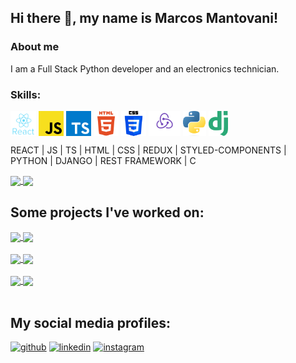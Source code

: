 ## Hi there 👋, my name is Marcos Mantovani!
### About me
I am a Full Stack Python developer and an electronics technician.

### Skills:

<img height=40 align="center" src="https://github.com/MarcosMantovani/MarcosMantovani/blob/main/icons/react.png" /> <img height=40 align="center" src="https://github.com/MarcosMantovani/MarcosMantovani/blob/main/icons/js.png" /> <img height=40 align="center" src="https://github.com/MarcosMantovani/MarcosMantovani/blob/main/icons/ts.png" /> <img height=40 align="center" src="https://github.com/MarcosMantovani/MarcosMantovani/blob/main/icons/html.png" /> <img height=40 align="center" src="https://github.com/MarcosMantovani/MarcosMantovani/blob/main/icons/css.png" /> <img height=40 align="center" src="https://github.com/MarcosMantovani/MarcosMantovani/blob/main/icons/redux.png" /> <img height=40 align="center" src="https://github.com/MarcosMantovani/MarcosMantovani/blob/main/icons/python.png" /> <img height=40 align="center" src="https://github.com/MarcosMantovani/MarcosMantovani/blob/main/icons/django.png" />

REACT | JS | TS | HTML | CSS | REDUX | STYLED-COMPONENTS | PYTHON | DJANGO | REST FRAMEWORK | C

<a href="https://github.com/anuraghazra/github-readme-stats">
  <img height=200 align="center" src="https://github-readme-stats.vercel.app/api?username=MarcosMantovani&theme=radical" />
</a>
<a href="https://github.com/anuraghazra/convoychat">
  <img height=200 align="center" src="https://github-readme-stats.vercel.app/api/top-langs?username=MarcosMantovani&layout=compact&langs_count=8&card_width=320&theme=radical" />
</a>

## Some projects I've worked on:

<a href="https://github.com/MarcosMantovani/efood">
  <img align="center" src="https://github-readme-stats.vercel.app/api/pin/?username=MarcosMantovani&repo=efood&theme=radical" />
</a>
<a href="https://github.com/MarcosMantovani/eplay">
  <img align="center" src="https://github-readme-stats.vercel.app/api/pin/?username=MarcosMantovani&repo=eplay&theme=radical" />
</a>
<br>
<br>
<a href="https://github.com/MarcosMantovani/share_music">
  <img align="center" src="https://github-readme-stats.vercel.app/api/pin/?username=MarcosMantovani&repo=share_music&theme=radical" />
</a>
<a href="https://github.com/MarcosMantovani/bookstore">
  <img align="center" src="https://github-readme-stats.vercel.app/api/pin/?username=MarcosMantovani&repo=bookstore&theme=radical" />
</a>
<br>
<br>
<a href="https://github.com/MarcosMantovani/Site-Vasco-da-Gama">
  <img align="center" src="https://github-readme-stats.vercel.app/api/pin/?username=MarcosMantovani&repo=Site-Vasco-da-Gama&theme=radical" />
</a>
<a href="https://github.com/MarcosMantovani/clone_disneyplus">
  <img align="center" src="https://github-readme-stats.vercel.app/api/pin/?username=MarcosMantovani&repo=clone_disneyplus&theme=radical" />
</a>
<br>
<br>

## My social media profiles:

[<img src='https://cdn.jsdelivr.net/npm/simple-icons@3.0.1/icons/github.svg' alt='github' height='40'>](https://github.com/MarcosMantovani)  [<img src='https://cdn.jsdelivr.net/npm/simple-icons@3.0.1/icons/linkedin.svg' alt='linkedin' height='40'>](https://www.linkedin.com/in/marcos-vinicius-mantovani/)  [<img src='https://cdn.jsdelivr.net/npm/simple-icons@3.0.1/icons/instagram.svg' alt='instagram' height='40'>](https://www.instagram.com/marcos_mantovani_/)  
